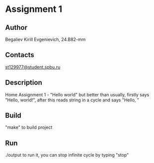 # Assignment 1
## Author
Begaliev Kirill Evgenievich, 24.B82-mm
## Contacts
st129977@student.spbu.ru
## Description
Home Assignment 1 - "Hello world" but better than usually, firstly says "Hello, world!", after this reads string in a cycle and says "Hello, <string>"
## Build
"make" to build project
## Run
./output to run it, you can stop infinite cycle by typing "stop"

